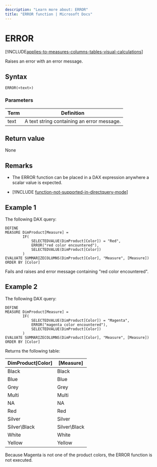 ```yaml
---
description: "Learn more about: ERROR"
title: "ERROR function | Microsoft Docs"
---
```

# ERROR

[!INCLUDE[applies-to-measures-columns-tables-visual-calculations](includes/applies-to-measures-columns-tables-visual-calculations.md)]

Raises an error with an error message.  
  
## Syntax  
  
```dax
ERROR(<text>)  
```
  
### Parameters  
  
|Term|Definition|  
|--------|--------------|  
|text|A text string containing an error message.|  
  
## Return value

None
  
## Remarks

- The ERROR function can be placed in a DAX expression anywhere a scalar value is expected.

- [!INCLUDE [function-not-supported-in-directquery-mode](includes/function-not-supported-in-directquery-mode.md)]

## Example 1

The following DAX query:

```dax
DEFINE
MEASURE DimProduct[Measure] =
        IF(
            SELECTEDVALUE(DimProduct[Color]) = "Red",
            ERROR("red color encountered"),
            SELECTEDVALUE(DimProduct[Color])
        )
EVALUATE SUMMARIZECOLUMNS(DimProduct[Color], "Measure", [Measure])
ORDER BY [Color]
```

Fails and raises and error message containing "red color encountered".

## Example 2

The following DAX query:

```dax
DEFINE
MEASURE DimProduct[Measure] =
        IF(
            SELECTEDVALUE(DimProduct[Color]) = "Magenta",
            ERROR("magenta color encountered"),
            SELECTEDVALUE(DimProduct[Color])
        )
EVALUATE SUMMARIZECOLUMNS(DimProduct[Color], "Measure", [Measure])
ORDER BY [Color]
```

Returns the following table:

DimProduct[Color]  |[Measure]
---------|---------
Black     |        Black
Blue     |       Blue  
Grey     |      Grey
Multi     |    Multi
NA     |        NA
Red     |     Red
Silver     |     Silver
Silver\Black     |   Silver\Black
White    |       White  
Yellow    |        Yellow

Because Magenta is not one of the product colors, the ERROR function is not executed.
